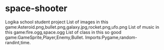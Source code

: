 # space-shooter
Logika school student project
List of images in this game:Asteroid.png,bullet.png,galaxy.jpg,rocket.png,ufo.png
List of music in this game:fire.ogg,space.ogg
List of class in this so good game:GameSprite,Player,Enemy,Bullet.
Imports:Pygame,random-randint,time.
